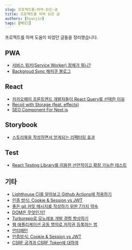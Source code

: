 ```yaml
---
slug: 프로젝트를-하며-읽은-글
title: 프로젝트를 하며 읽은 글
authors: [hyunjin]
tags: [MOZI]
---
```


프로젝트를 하며 도움이 되었던 글들을 정리했습니다.

<!--truncate-->

## PWA

- [서비스 워커(Service Worker) 정체가 뭐니?](https://b.limminho.com/archives/1384)
- [Backgroud Sync 해피쿠 블로그](https://www.happykoo.net/@happykoo/posts/187)

## React

- [카카오페이 프론트엔드 개발자들이 React Query를 선택한 이유](https://tech.kakaopay.com/post/react-query-1/)
- [Recoil with Storage (feat. effects)](https://tech.osci.kr/2022/07/05/recoil-react-js-state-management/)
- [SEO Component For Next.js](https://www.jimraptis.com/blog/seo-component-for-next-js-react)

## Storybook

- [스토리북을 작성하면서 얻게되는 리팩터링 효과](https://fe-developers.kakaoent.com/2022/220609-storybookwise-component-refactoring/)

## Test

- [React Testing Library를 이용한 선언적이고 확장 가능한 테스트](https://ui.toast.com/weekly-pick/ko_20210630)

## 기타

- [Lighthouse CI를 알아보고 Github Actions에 적용하기](https://fe-developers.kakaoent.com/2022/220602-lighthouse-with-github-actions/)
- [인증 방식: Cookie & Session vs JWT](https://tecoble.techcourse.co.kr/post/2021-05-22-cookie-session-jwt/)
- [좋은 git 커밋 메시지를 작성하기 위한 7가지 약속](https://meetup.toast.com/posts/106)
- [DOM은 무엇인가?](https://wit.nts-corp.com/2019/02/14/5522)
- [Turborepo로 모노레포 개발 경험 향상하기](https://engineering.linecorp.com/ko/blog/monorepo-with-turborepo)
- [웹 애플리케이션 공동 명의로 저작권 등록하는 법](https://coding-groot.tistory.com/178)
- [안티패턴](https://ui.toast.com/fe-guide/ko_ANTI-PATTERN)
- [인증방식: Cookie & Session vs JWT](https://tecoble.techcourse.co.kr/post/2021-05-22-cookie-session-jwt/)
- [CSRF 공격과 CSRF Token에 대하여](https://minkukjo.github.io/cs/2020/08/15/Security-1/)

